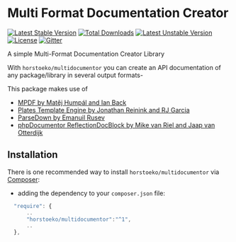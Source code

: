 # Multi Format Documentation Creator

[![Latest Stable Version](https://poser.pugx.org/horstoeko/multidocumentor/v/stable.png)](https://packagist.org/packages/horstoeko/multidocumentor) [![Total Downloads](https://poser.pugx.org/horstoeko/multidocumentor/downloads.png)](https://packagist.org/packages/horstoeko/multidocumentor) [![Latest Unstable Version](https://poser.pugx.org/horstoeko/multidocumentor/v/unstable.png)](https://packagist.org/packages/horstoeko/multidocumentor) [![License](https://poser.pugx.org/horstoeko/multidocumentor/license.png)](https://packagist.org/packages/horstoeko/multidocumentor) [![Gitter](https://badges.gitter.im/Join%20Chat.svg)](https://gitter.im/horstoeko/multidocumentor)

A simple Multi-Format Documentation Creator Library

With `horstoeko/multidocumentor` you can create an API documentation of any package/library in several output formats-

This package makes use of

  * [MPDF by Matěj Humpál and Ian Back](https://github.com/mpdf/mpdf)
  * [Plates Template Engine by Jonathan Reinink and RJ Garcia](https://github.com/thephpleague/plates)
  * [ParseDown by Emanuil Rusev](https://github.com/erusev/parsedown)
  * [phpDocumentor ReflectionDocBlock by Mike van Riel and Jaap van Otterdijk](https://github.com/phpDocumentor/ReflectionDocBlock)

## Installation

There is one recommended way to install `horstoeko/multidocumentor` via [Composer](https://getcomposer.org/):

* adding the dependency to your ``composer.json`` file:

```js
  "require": {
      ..
      "horstoeko/multidocumentor":"^1",
      ..
  },
```
